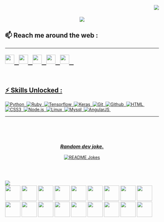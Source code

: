 
<!--
**sudoaditya/sudoaditya** is a ✨ _special_ ✨ repository because its `README.md` (this file) appears on your GitHub profile.

Here are some ideas to get you started:

- 🔭 I’m currently working on ...
- 🌱 I’m currently learning ...
- 👯 I’m looking to collaborate on ...
- 🤔 I’m looking for help with ...
- 💬 Ask me about ...
- 📫 How to reach me: ...
- 😄 Pronouns: ...
- ⚡ Fun fact: ...
-->
<img align="right" src="https://visitor-badge.laobi.icu/badge?page_id=sudoaditya.sudoaditya">

<h1 align="center">
  <a href="https://git.io/typing-svg">
    <img src="https://readme-typing-svg.herokuapp.com/?lines=Hello+World!+👋;I+am+Aditya+Raj..&center=true&size=30">
</a>
</h1>

##  📫 Reach me around the web :  <hr><p><a href="https://www.linkedin.com/in/sudoaditya/"><img src="https://img.shields.io/badge/-LinkedIn-blue?&style=flat&logo=linkedin&logoColor=white" height=30/a>&nbsp;&nbsp;&nbsp;<a href="https://www.hackerrank.com/sudoaditya"><img src="https://img.shields.io/badge/-Hackerrank-green?&style=flat&logo=hackerrank&logoColor=white" height=30/a>&nbsp;&nbsp;&nbsp;<a href="https://www.instagram.com/the_adityaraj/"><img src="https://img.shields.io/badge/-Instagram-blue?&style=flat&logo=instagram&logoColor=white" height=30/a>&nbsp;&nbsp;&nbsp;<a href="https://adityaraj.ml"><img src="https://img.shields.io/badge/-Portfolio-orange?&style=flat&logo=internet-explorer&logoColor=white" height=30/a>&nbsp;&nbsp;&nbsp;<a href="mailto:adityaraj0@outlook.com"><img src="https://img.shields.io/badge/-E mail-red?&style=flat&logo=gmail&logoColor=white" height=30/a>&nbsp;&nbsp;&nbsp;
</p>
</br>

 ## ⚡ Skills Unlocked :
  ![Python](https://img.shields.io/static/v1?label=&message=Python&style=for-the-badge&color=3776AB&logo=python&logoColor=FFFFFF)&nbsp;
  ![Ruby](https://img.shields.io/static/v1?label=&message=Ruby&style=for-the-badge&color=CC342D&logo=ruby&logoColor=FFFFFF)&nbsp;
  ![Tensorflow](https://img.shields.io/static/v1?label=&message=Tensorflow&style=for-the-badge&color=FF6F00&logo=tensorflow&logoColor=FFFFFF)&nbsp;
  ![Keras](https://img.shields.io/static/v1?label=&message=Keras&style=for-the-badge&color=D00000&logo=keras&logoColor=FFFFFF)&nbsp;
  ![Git](https://img.shields.io/static/v1?label=&message=Git&style=for-the-badge&color=F05032&logo=git&logoColor=FFFFFF)&nbsp;
  ![Github](https://img.shields.io/static/v1?label=&message=Github&style=for-the-badge&color=181710&logo=github&logoColor=FFFFFF)&nbsp;
  ![HTML](https://img.shields.io/static/v1?label=&message=HTML&style=for-the-badge&color=ff751a&logo=HTML5&logoColor=FFFFFF)&nbsp;
  ![CSS3](https://img.shields.io/static/v1?label=&message=CSS&style=for-the-badge&color=1572B6&logo=css3&logoColor=FFFFFF)&nbsp;
  ![Node.js](https://img.shields.io/static/v1?label=&message=Node.js&style=for-the-badge&color=339933&logo=nodedotjs&logoColor=FFFFFF)&nbsp;
  ![Linux](https://img.shields.io/static/v1?label=&message=Linux&style=for-the-badge&color=FCC624&logo=linux&logoColor=FFFFFF)&nbsp;
  ![Mysql](https://img.shields.io/static/v1?label=&message=Mysql&style=for-the-badge&color=4479A1&logo=mysql&logoColor=FFFFFF)&nbsp;
  ![AngularJS](https://img.shields.io/static/v1?label=&message=AngularJS&style=for-the-badge&color=E23237&logo=angularjs&logoColor=FFFFFF)&nbsp;
  <hr>
<br>



<br>
<br>
<div align="center">
  <h3><i>Random dev joke.</i></h3>
<a href="https://readme-jokes.vercel.app"><img align="center" src="https://readme-jokes.vercel.app/api?bgColor=%23073b4c&textColor=%2306d6a0&aColor=%2306d6a0&borderColor=%2306d6a0" alt="README Jokes"></a></div>


<br>
<br>
<br>
<br>
  
<img src="https://forthebadge.com/images/badges/contains-cat-gifs.svg">
<div>
    <img src="https://media.giphy.com/media/BXjqytvu9bKzCUHdzz/giphy.gif" width="50" height="50"/>
    <img src="https://media.giphy.com/media/VgCDAzcKvsR6OM0uWg/giphy.gif" width="50" height="50"/>
    <img src="https://media.giphy.com/media/cmgAyICMLiK63JCtd6/giphy.gif" width="50" height="50"/>
    <img src="https://media.giphy.com/media/4BJCvMoLPePq8/giphy.gif" width="50" height="50"/>
    <img src="https://media.giphy.com/media/eLv7gJpxqiQtbNNQUe/giphy.gif" width="50" height="50"/>
    <img src="https://media.giphy.com/media/x49DCuOOBiurrmlEov/giphy.gif" width="50" height="50"/>
    <img src="https://media.giphy.com/media/URf92EOSgqX9pNiBSb/giphy.gif" width="50" height="50"/>
    <img src="https://media.giphy.com/media/8cMMs939wIlDWO8pB7/giphy.gif" width="50" height="50"/>
    <img src="https://media.giphy.com/media/swOZAChEoj8vS/giphy.gif" width="50" height="50"/>
    <img src="https://media.giphy.com/media/H1jSPXCJmo8AZi3gdP/giphy.gif" width="50" height="50"/>
    <img src="https://media.giphy.com/media/fikiml0dKfRQ2ZS08E/giphy.gif" width="50" height="50"/>
    <img src="https://media.giphy.com/media/yfg3Donrvt2E7ntAJk/giphy.gif" width="50" height="50"/>
    <img src="https://media.giphy.com/media/Zb01D6H0OLn8mzIKW2/giphy.gif" width="50" height="50"/>
    <img src="https://media.giphy.com/media/rjEvcpFPBq5K79U2n2/giphy.gif" width="50" height="50"/>
    <img src="https://media.giphy.com/media/fhAoxYXsumGzTLQ8gz/giphy.gif" width="50" height="50"/>
    <img src="https://media.giphy.com/media/zjU7Dfj2QjSHYYdJZr/giphy.gif" width="50" height="50"/>
    <img src="https://media.giphy.com/media/T2eEL8dpL9U8CuNbjO/giphy.gif" width="50" height="50"/>
    <img src="https://media.giphy.com/media/LMtBpRZqXvPKSAZSnA/giphy.gif" width="50" height="50"/>
</div>
